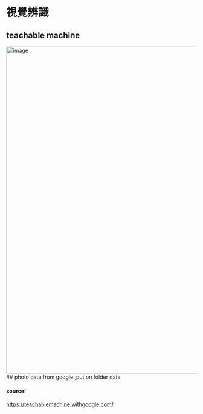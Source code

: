 # 視覺辨識
## teachable machine
<img width="1007" height="864" alt="image" src="https://github.com/user-attachments/assets/1d38349c-c2c4-4f57-ad7f-cbe0943004cc" />
## photo data from google ,put on folder data

#### source:
https://teachablemachine.withgoogle.com/

